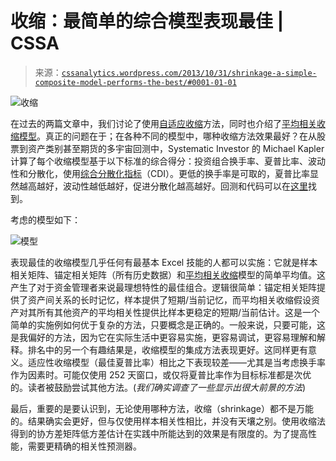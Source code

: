 <!--yml

分类：未分类

日期：2024-05-12 17:56:39

-->

# 收缩：最简单的综合模型表现最佳 | CSSA

> 来源：[`cssanalytics.wordpress.com/2013/10/31/shrinkage-a-simple-composite-model-performs-the-best/#0001-01-01`](https://cssanalytics.wordpress.com/2013/10/31/shrinkage-a-simple-composite-model-performs-the-best/#0001-01-01)

![收缩](https://cssanalytics.files.wordpress.com/2013/10/shrinkage.png)

在过去的两篇文章中，我们讨论了使用[自适应收缩](https://cssanalytics.wordpress.com/2013/10/24/adaptive-shrinkage/ "自适应收缩")方法，同时也介绍了[平均相关收缩模型](https://cssanalytics.wordpress.com/2013/10/27/average-correlation-shrinkage-acs/ "平均相关收缩（ACS）")。真正的问题在于；在各种不同的模型中，哪种收缩方法效果最好？在从股票到资产类别甚至期货的多宇宙回测中，Systematic Investor 的 Michael Kapler 计算了每个收缩模型基于以下标准的综合得分：投资组合换手率、夏普比率、波动性和分散化，使用[综合分散化指标](https://cssanalytics.wordpress.com/2012/09/21/minimum-correlation-algorithm-paper-release/ "最小相关算法论文发布")（CDI）。更低的换手率是可取的，夏普比率显然越高越好，波动性越低越好，促进分散化越高越好。回测和代码可以在[这里](http://www.systematicportfolio.com/adaptive-shrinkage)找到。

考虑的模型如下：

![模型](https://cssanalytics.files.wordpress.com/2013/10/models.png)

表现最佳的收缩模型几乎任何有最基本 Excel 技能的人都可以实施：它就是样本相关矩阵、锚定相关矩阵（所有历史数据）和[平均相关收缩](https://cssanalytics.wordpress.com/2013/10/27/average-correlation-shrinkage-acs/ "平均相关收缩（ACS）")模型的简单平均值。这产生了对于资金管理者来说最理想特性的最佳组合。逻辑很简单：锚定相关矩阵提供了资产间关系的长时记忆，样本提供了短期/当前记忆，而平均相关收缩假设资产对其所有其他资产的平均相关性提供比样本更稳定的短期/当前估计。这是一个简单的实施例如何优于复杂的方法，只要概念是正确的。一般来说，只要可能，这是我偏好的方法，因为它在实际生活中更容易实施，更容易调试，更容易理解和解释。排名中的另一个有趣结果是，收缩模型的集成方法表现更好。这同样更有意义。适应性收缩模型（最佳夏普比率）相比之下表现较差——尤其是当考虑换手率作为因素时。可能仅使用 252 天窗口，或仅将夏普比率作为目标标准都是次优的。读者被鼓励尝试其他方法。(*我们确实调查了一些显示出很大前景的方法*)

最后，重要的是要认识到，无论使用哪种方法，收缩（shrinkage）都不是万能的。结果确实会更好，但与仅使用样本相关性相比，并没有天壤之别。使用收缩法得到的协方差矩阵低方差估计在实践中所能达到的效果是有限度的。为了提高性能，需要更精确的相关性预测器。
